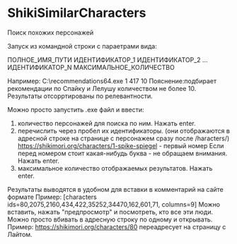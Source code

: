 # ShikiSimilarCharacters
Поиск похожих персонажей


Запуск из командной строки с параетрами вида:

ПОЛНОЕ_ИМЯ_ПУТИ ИДЕНТИФИКАТОР_1 ИДЕНТИФИКАТОР_2 ... ИДЕНТИФИКАТОР_N МАКСИМАЛЬНОЕ_КОЛИЧЕСТВО

Например:
С:\recommendations64.exe 1 417 10
Пояснение:подбирает рекомендации  по Спайку и Лелушу количеством не более 10.
Результаты отсорртированы по релевантности.

Можно просто запустить .exe файл и ввести:
1) количество персонажей для поиска по ним. Нажать enter.
2) перечислить через пробел их идентификаторы.
(они отображаются в адресной строке на странице с персонажем сразу после /haracters/)
https://shikimori.org/characters/1-spike-spiegel - первый номер
Если перед номером стоит какая-нибудь буква - не обращаем внимания.
Нажать enter.
3) максимальное количество отображаемых результатов. Нажать enter.

Результаты выводятся в удобном для вставки в комментарий на сайте формате
Пример: [characters ids=80,2075,2160,434,422,35252,34470,162,601,71, columns=9]
Можно вставить, нажать "предпросмотр" и посмотреть, кто все эти люди.
Можно просто вбивать в адресную строку по одному и открывать.
Пример: https://shikimori.org/characters/80 переадресует на страницу с Лайтом.
